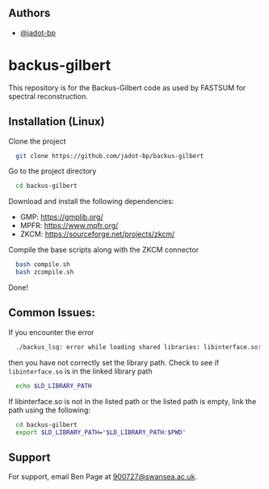 
## Authors

- [@jadot-bp](https://www.github.com/jadot-bp)
# backus-gilbert

This repository is for the Backus-Gilbert code as used by FASTSUM for spectral reconstruction.


## Installation (Linux)

Clone the project

```bash
  git clone https://github.com/jadot-bp/backus-gilbert
```

Go to the project directory

```bash
  cd backus-gilbert
```

Download and install the following dependencies: 

*  GMP: https://gmplib.org/
* MPFR: https://www.mpfr.org/ 
* ZKCM: https://sourceforge.net/projects/zkcm/

Compile the base scripts along with the ZKCM connector

```bash
  bash compile.sh
  bash zcompile.sh
```
Done!

## Common Issues:

If you encounter the error

```bash
  ./backus_lsq: error while loading shared libraries: libinterface.so: cannot open shared object file: No such file or directory
```

then you have not correctly set the library path. Check to see if `libinterface.so` is in the linked library path

```bash
  echo $LD_LIBRARY_PATH
```

If libinterface.so is not in the listed path or the listed path is empty, link the path using the following:

```bash
  cd backus-gilbert
  export $LD_LIBRARY_PATH="$LD_LIBRARY_PATH:$PWD"
```

## Support

For support, email Ben Page at 900727@swansea.ac.uk.


